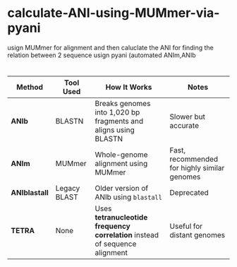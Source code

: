 # calculate-ANI-using-MUMmer-via-pyani
usign MUMmer for alignment and then caluclate the ANI for finding the relation between 2 sequence usign pyani (automated ANIm,ANIb
# 
| Method          | Tool Used    | How It Works                                                                 | Notes                                        |
| --------------- | ------------ | ---------------------------------------------------------------------------- | -------------------------------------------- |
| **ANIb**        | BLASTN       | Breaks genomes into 1,020 bp fragments and aligns using BLASTN               | Slower but accurate                          |
| **ANIm**        | MUMmer       | Whole-genome alignment using MUMmer                                          | Fast, recommended for highly similar genomes |
| **ANIblastall** | Legacy BLAST | Older version of ANIb using `blastall`                                       | Deprecated                                   |
| **TETRA**       | None         | Uses **tetranucleotide frequency correlation** instead of sequence alignment | Useful for distant genomes                   |
